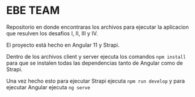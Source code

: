 # EBE TEAM

Repositorio en donde encontraras los archivos para ejecutar la aplicacion que resulven los desafios I, II, III y IV.

El proyecto está hecho en Angular 11 y Strapi.

Dentro de los archivos client y server ejecuta los comandos `npm install` para que se instalen todas las dependencias tanto de Angular como de Strapi.

Una vez hecho esto para ejecutar Strapi ejecuta `npm run develop` y para ejecutar Angular ejecuta `ng serve`